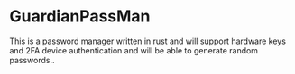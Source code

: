 # GuardianPassMan
This is a password manager written in rust and will support hardware keys and 2FA device authentication and will be able to generate random passwords..
